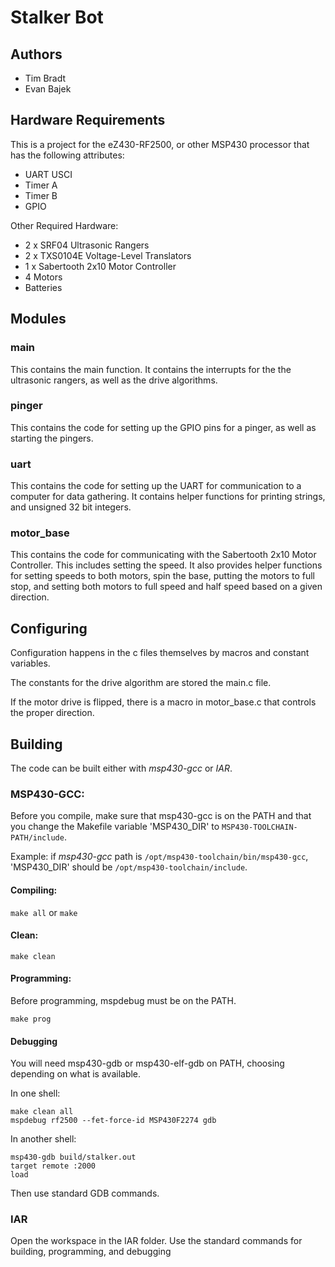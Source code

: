 # Stalker Bot

## Authors
* Tim Bradt 
* Evan Bajek

## Hardware Requirements

This is a project for the eZ430-RF2500, or other MSP430 processor that has
the following attributes:

* UART USCI
* Timer A
* Timer B
* GPIO

Other Required Hardware:

* 2 x SRF04 Ultrasonic Rangers
* 2 x TXS0104E Voltage-Level Translators
* 1 x Sabertooth 2x10 Motor Controller
* 4 Motors
* Batteries

## Modules

### main

This contains the main function. It contains the interrupts for the the 
ultrasonic rangers, as well as the drive algorithms.

### pinger

This contains the code for setting up the GPIO pins for a pinger, as well as
starting the pingers.

### uart

This contains the code for setting up the UART for communication to a computer
for data gathering. It contains helper functions for printing strings, and 
unsigned 32 bit integers.

### motor_base

This contains the code for communicating with the Sabertooth 2x10 Motor 
Controller. This includes setting the speed. It also provides helper functions
for setting speeds to both motors, spin the base, putting the motors to full 
stop, and setting both motors to full speed and half speed based on a given 
direction.

## Configuring

Configuration happens in the c files themselves by macros and constant variables.

The constants for the drive algorithm are stored the main.c file.

If the motor drive is flipped, there is a macro in motor_base.c that controls 
the proper direction.

## Building

The code can be built either with *msp430-gcc* or *IAR*.

### MSP430-GCC:

Before you compile, make sure that msp430-gcc is on the PATH and that you
change the Makefile variable 'MSP430_DIR' to `MSP430-TOOLCHAIN-PATH/include`.

Example: if *msp430-gcc* path is `/opt/msp430-toolchain/bin/msp430-gcc`, 
'MSP430_DIR' should be `/opt/msp430-toolchain/include`.

#### Compiling:

`make all` or `make`

#### Clean:

`make clean`

#### Programming:

Before programming, mspdebug must be on the PATH.

`make prog`

#### Debugging

You will need msp430-gdb or msp430-elf-gdb on PATH, choosing depending on what 
is available.

In one shell:

```shell
make clean all
mspdebug rf2500 --fet-force-id MSP430F2274 gdb
```

In another shell:
```shell
msp430-gdb build/stalker.out
target remote :2000
load
```

Then use standard GDB commands.

### IAR

Open the workspace in the IAR folder. Use the standard commands for building,
programming, and debugging
